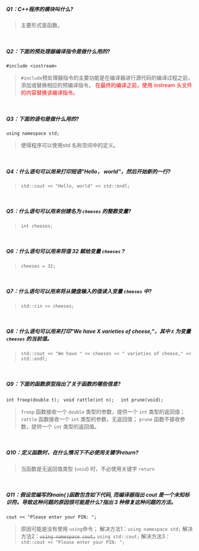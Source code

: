 ##### Q1：C++程序的模块叫什么?  
> 主要形式是函数。

<br>

##### Q2：下面的预处理器编译指令是做什么用的?  
`#include <iostream> ` 
> `#include`预处理器指令的主要功能是在编译器进行源代码的编译过程之前，添加或替换相应的预编译指令。
> <span style="color:red;">在最终的编译之前，使用 iostream 头文件的内容替换该编译指令。</span>

<br>

##### Q3：下面的语句是做什么用的?  
`using namespace std;  `
> 使得程序可以使用std 名称空间中的定义。

<br>

##### Q4：什么语句可以用来打印短语"Hello， world"，然后开始新的一行?  
> `std::cout << "Hello, world" << std::endl;`

<br>

##### Q5：什么语句可以用来创建名为 `cheeses` 的整数变量?  
> `int cheeses;`

<br>

##### Q6：什么语句可以用来将值 32 赋给变量 `cheeses` ?  
> `cheeses = 32;`

<br>

##### Q7：什么语句可以用来将从键盘输入的值读入变量 `cheeses` 中?  
> `std::cin >> cheeses;`

<br>

##### Q8：什么语句可以用来打印"We have X varieties of cheese,"，其中 `X` 为变量 `cheeses` 的当前值。  
> `std::cout << "We have " << cheeses << " varieties of cheese," << std::endl;`

<br>

##### Q9：下面的函数原型指出了关于函数的哪些信息?  
`int froop(double t); ` 
`void rattle(int n);  `
`int prune(void);  `
> `froop` 函数接收一个 `double` 类型的参数，提供一个 `int` 类型的返回值；
> `rattle` 函数接收一个 `int` 类型的参数，无返回值； 
> `prune` 函数不接收参数，提供一个 `int` 类型的返回值。

<br>

##### Q10：定义函数时，在什么情况下不必使用关键字return?  
> 当函数是无返回值类型 (`void`) 时，不必使用关键字 `return`

<br>

##### Q11：假设您编写的main( )函数包含如下代码, 而编译器指出 cout 是一个未知标识符。导致这种问题的原因很可能是什么?指出 3 种修复这种问题的方法。  
`cout << "Please enter your PIN: ";`
> 原因可能是没有使用 `using`命令；
> 解决方法1：`using namespace std;`
> 解决方法2：~~`using namespace cout;`~~ `using std::cout;`
> 解决方法3：`std::cout << "Please enter your PIN: ";`

<br>
